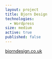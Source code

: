 ```yaml
---
layout: project
title: Bjorn Design
technologies:
  - Wordpress
size: medium
active: true
published: false
---
```

[bjorndesign.co.uk](http://bjorndesign.co.uk)
